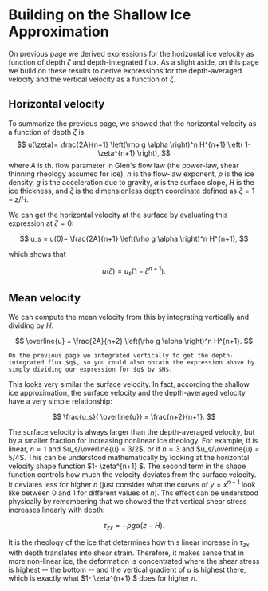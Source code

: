 # Building on the Shallow Ice Approximation

On previous page we derived expressions for the horizontal ice velocity as function of depth $\zeta$ and depth-integrated flux. As a slight aside, on this page we build on these results to derive expressions for the depth-averaged velocity and the vertical velocity as a function of $\zeta$.

## Horizontal velocity
To summarize the previous page, we showed that the horizontal velocity as a function of depth $\zeta$ is 
$$
u(\zeta)=  \frac{2A}{n+1} \left(\rho g \alpha \right)^n  H^{n+1} \left( 1- \zeta^{n+1} \right),
$$
where $A$ is th. flow parameter in Glen's flow law (the power-law, shear thinning rheology assumed for ice), $n$ is the flow-law exponent, $\rho$ is the ice density, $g$ is the acceleration due to gravity, $\alpha$ is the surface slope, $H$ is the ice thickness, and $\zeta$ is the dimensionless depth coordinate defined as $\zeta = 1-z/H$.

We can get the horizontal velocity at the surface by evaluating this expression at $\zeta = 0$:

$$
u_s = u(0)=  \frac{2A}{n+1} \left(\rho g \alpha \right)^n  H^{n+1},
$$

which shows that

$$
u(\zeta) = u_s \left( 1- \zeta^{n+1} \right).
$$

## Mean velocity
We can compute the mean velocity from this by integrating vertically and dividing by $H$:

$$
\overline{u} = \frac{2A}{n+2} \left(\rho g \alpha \right)^n  H^{n+1}. 
$$

```{note}
On the previous page we integrated vertically to get the depth-integrated flux $q$, so you could also obtain the expression above by simply dividing our expression for $q$ by $H$.
```

This looks very similar the surface velocity. In fact, according the shallow ice approximation, the surface velocity and the depth-averaged velocity have a very simple relationship:

$$
\frac{u_s}{ \overline{u}} = \frac{n+2}{n+1}.
$$

The surface velocity is always larger than the depth-averaged velocity, but by a smaller fraction for increasing nonlinear ice rheology. For example, if is linear, $n=1$ and $u_s/\overline{u} = 3/2$, or if $n=3$ and $u_s/\overline{u} = 5/4$. This can be understood mathematically by looking at the horizontal velocity shape function $1- \zeta^{n+1} $. The second term in the shape function controls how much the velocity deviates from the surface velocity. It deviates less for higher $n$ (just consider what the curves of $y=x^{n+1}$ look like between 0 and 1 for different values of $n$). Ths effect can be understood physically by remembering that we showed the that vertical shear stress increases linearly with depth:

$$
\tau_{zx} = -\rho g \alpha  (z-H).
$$

It is the rheology of the ice that determines how this linear increase in $\tau_{zx}$ with depth translates into shear strain. Therefore, it makes sense that in more non-linear ice, the deformation is concentrated where the shear stress is highest -- the bottom -- and the vertical gradient of $u$ is highest there, which is exactly what $1- \zeta^{n+1} $
does for higher $n$. 